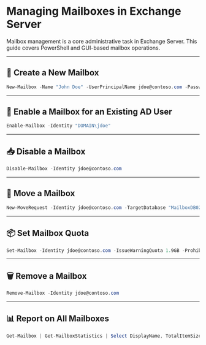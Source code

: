 # Managing Mailboxes in Exchange Server

Mailbox management is a core administrative task in Exchange Server. This guide covers PowerShell and GUI-based mailbox operations.

---

## 🧍 Create a New Mailbox

```powershell
New-Mailbox -Name "John Doe" -UserPrincipalName jdoe@contoso.com -Password (ConvertTo-SecureString -AsPlainText "P@ssword1" -Force)
```

---

## 👥 Enable a Mailbox for an Existing AD User

```powershell
Enable-Mailbox -Identity "DOMAIN\jdoe"
```

---

## 📥 Disable a Mailbox

```powershell
Disable-Mailbox -Identity jdoe@contoso.com
```

---

## 📁 Move a Mailbox

```powershell
New-MoveRequest -Identity jdoe@contoso.com -TargetDatabase "MailboxDB02"
```

---

## 📦 Set Mailbox Quota

```powershell
Set-Mailbox -Identity jdoe@contoso.com -IssueWarningQuota 1.9GB -ProhibitSendQuota 2GB -ProhibitSendReceiveQuota 2.3GB
```

---

## 🗑️ Remove a Mailbox

```powershell
Remove-Mailbox -Identity jdoe@contoso.com
```

---

## 📊 Report on All Mailboxes

```powershell
Get-Mailbox | Get-MailboxStatistics | Select DisplayName, TotalItemSize, ItemCount
```